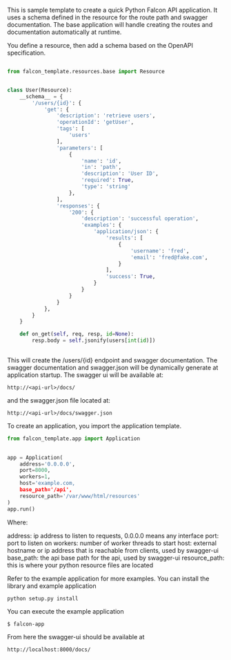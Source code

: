 This is sample template to create a quick Python Falcon API application. It uses a schema defined in the resource for the route path and swagger documentation. The base application will handle creating the routes and documentation automatically at runtime.

You define a resource, then add a schema based on the OpenAPI specification.

```python

from falcon_template.resources.base import Resource


class User(Resource):
    __schema__ = {
        '/users/{id}': {
            'get': {
                'description': 'retrieve users',
                'operationId': 'getUser',
                'tags': [
                    'users'
                ],
                'parameters': [
                    {
                        'name': 'id',
                        'in': 'path',
                        'description': 'User ID',
                        'required': True,
                        'type': 'string'
                    },
                ],
                'responses': {
                    '200': {
                        'description': 'successful operation',
                        'examples': {
                            'application/json': {
                                'results': [
                                    {
                                        'username': 'fred',
                                        'email': 'fred@fake.com',
                                    }
                                ],
                                'success': True,
                            }
                        }
                    }
                }
            },
        }
    }

    def on_get(self, req, resp, id=None):
        resp.body = self.jsonify(users[int(id)])
        
```

This will create the /users/{id} endpoint and swagger documentation. The swagger documentation and swagger.json will be dynamically generate at application startup. The swagger ui will be available at:

```
http://<api-url>/docs/
```

and the swagger.json file located at:

```
http://<api-url>/docs/swagger.json
```

To create an application, you import the application template.

```python
from falcon_template.app import Application

    
app = Application(
    address='0.0.0.0',
    port=8000,
    workers=1,
    host='example.com,
    base_path='/api',
    resource_path='/var/www/html/resources'
)
app.run()
```

Where:

address:       ip address to listen to requests, 0.0.0.0 means any interface
port:          port to listen on
workers:       number of worker threads to start
host:          external hostname or ip address that is reachable from clients, used by swagger-ui
base_path:     the api base path for the api, used by swagger-ui
resource_path: this is where your python resource files are located

Refer to the example application for more examples. You can install the library and example application

```
python setup.py install
```

You can execute the example application

```
$ falcon-app 
```

From here the swagger-ui should be available at

````
http://localhost:8000/docs/
````
